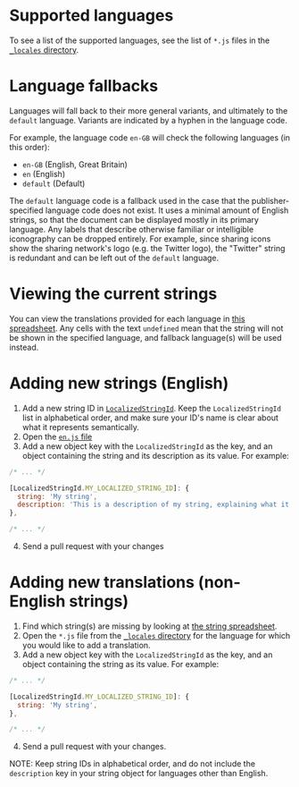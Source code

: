 # Supported languages

To see a list of the supported languages, see the list of `*.js` files in the [`_locales` directory](https://github.com/ampproject/amphtml/tree/master/extensions/amp-story/1.0/_locales).

# Language fallbacks

Languages will fall back to their more general variants, and ultimately to the `default` language.  Variants are indicated by a hyphen in the language code.

For example, the language code `en-GB` will check the following languages (in this order):

* `en-GB` (English, Great Britain)
* `en` (English)
* `default` (Default)

The `default` language code is a fallback used in the case that the publisher-specified language code does not exist.  It uses a minimal amount of English strings, so that the document can be displayed mostly in its primary language.  Any labels that describe otherwise familiar or intelligible iconography can be dropped entirely.  For example, since sharing icons show the sharing network's logo (e.g. the Twitter logo), the "Twitter" string is redundant and can be left out of the `default` language.

# Viewing the current strings

You can view the translations provided for each language in [this spreadsheet](https://bit.ly/amp-story-strings).  Any cells with the text `undefined` mean that the string will not be shown in the specified language, and fallback language(s) will be used instead.

# Adding new strings (English)

1. Add a new string ID in [`LocalizedStringId`](https://github.com/ampproject/amphtml/blob/master/extensions/amp-story/1.0/localization.js#L32).  Keep the `LocalizedStringId` list in alphabetical order, and make sure your ID's name is clear about what it represents semantically.
2. Open the [`en.js` file](https://github.com/ampproject/amphtml/blob/master/extensions/amp-story/1.0/_locales/en.js)
3. Add a new object key with the `LocalizedStringId` as the key, and an object containing the string and its description as its value.  For example:

```javascript
/* ... */

[LocalizedStringId.MY_LOCALIZED_STRING_ID]: {
  string: 'My string',
  description: 'This is a description of my string, explaining what it means and/or how it is used.',
},

/* ... */
```

4. Send a pull request with your changes


# Adding new translations (non-English strings)

1. Find which string(s) are missing by looking at [the string spreadsheet](https://bit.ly/amp-story-strings).
2. Open the `*.js` file from the [`_locales` directory](https://github.com/ampproject/amphtml/tree/master/extensions/amp-story/1.0/_locales) for the language for which you would like to add a translation.
3. Add a new object key with the `LocalizedStringId` as the key, and an object containing the string as its value.  For example:

```javascript
/* ... */

[LocalizedStringId.MY_LOCALIZED_STRING_ID]: {
  string: 'My string',
},

/* ... */
```

4. Send a pull request with your changes.

NOTE: Keep string IDs in alphabetical order, and do not include the `description` key in your string object for languages other than English.
